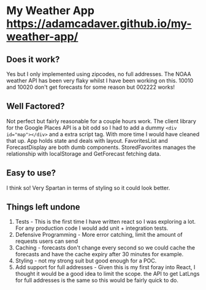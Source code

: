 # My Weather App https://adamcadaver.github.io/my-weather-app/
## Does it work?
Yes but I only implemented using zipcodes, no full addresses. The NOAA weather API has been very flaky whilst I have been working on this. 10010 and 10020 don't get forecasts for some reason but 002222 works!

## Well Factored?
Not perfect but fairly reasonable for a couple hours work. The client library for the Google Places API is a bit odd so I had to add a dummy `<div id="map"></div>` and a extra script tag. With more time I would have cleaned that up. App holds state and deals with layout. FavoritesList and ForecastDisplay are both dumb components. StoredFavorites manages the relationship with localStorage and GetForecast fetching data.

## Easy to use?
I think so! Very Spartan in terms of styling so it could look better.

## Things left undone
1. Tests - This is the first time I have written react so I was exploring a lot. For any production code I would add unit + integration tests.
2. Defensive Programming - More error catching, limit the amount of requests users can send
3. Caching - forecasts don't change every second so we could cache the forecasts and have the cache expiry after 30 minutes for example.
4. Styling - not my strong suit but good enough for a POC.
5. Add support for full addresses - Given this is my first foray into React, I thought it would be a good idea to limit the scope. the API to get LatLngs for full addresses is the same so this would be fairly quick to do.
